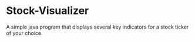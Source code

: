 # Stock-Visualizer
A simple java program that displays several key indicators for a stock ticker of your choice.
